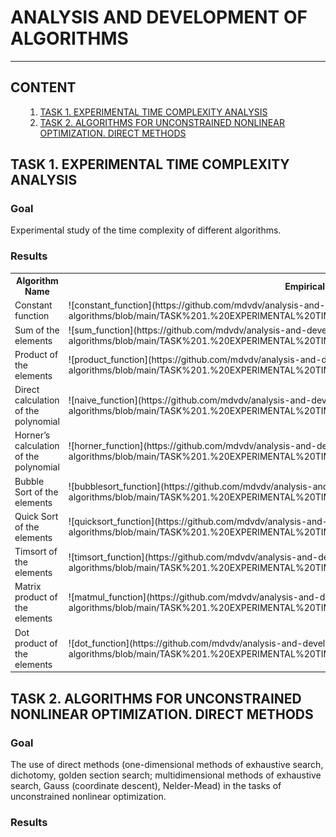 <h1>ANALYSIS AND DEVELOPMENT OF ALGORITHMS</h1>
<hr></hr>

<a name='000'></a>
<h2>CONTENT</h2>

<ul>
    <ol type='1'>
    <li><a href='#001'>TASK 1. EXPERIMENTAL TIME COMPLEXITY ANALYSIS</a></li>
    <li><a href='#002'>TASK 2. ALGORITHMS FOR UNCONSTRAINED NONLINEAR OPTIMIZATION. DIRECT METHODS</a></li>
    </ol>
</ul>

<a name='001'></a>
<h2>TASK 1. EXPERIMENTAL TIME COMPLEXITY ANALYSIS</h2>

<h3>Goal</h3>

Experimental study of the time complexity of different algorithms.

<h3>Results</h3>

<table>
<tr>
<th>Algorithm Name</th>
<th>Empirical Time Complexity</th>
<th>Theoretical Time Complexity</th>
</tr>
<tr>
<td>Constant function</td>
<td>![constant_function](https://github.com/mdvdv/analysis-and-development-of-algorithms/blob/main/TASK%201.%20EXPERIMENTAL%20TIME%20COMPLEXITY%20ANALYSIS/images/constant_function.png)</td>
<td>$$O(1)$$</td>
</tr>
<tr>
<td>Sum of the elements</td>
<td>![sum_function](https://github.com/mdvdv/analysis-and-development-of-algorithms/blob/main/TASK%201.%20EXPERIMENTAL%20TIME%20COMPLEXITY%20ANALYSIS/images/sum_function.png)</td>
<td>$$O(n)$$</td>
</tr>
<tr>
<td>Product of the elements</td>
<td>![product_function](https://github.com/mdvdv/analysis-and-development-of-algorithms/blob/main/TASK%201.%20EXPERIMENTAL%20TIME%20COMPLEXITY%20ANALYSIS/images/product_function.png)</td>
<td>$$O(n)$$</td>
</tr>
<tr>
<td>Direct calculation of the polynomial</td>
<td>![naive_function](https://github.com/mdvdv/analysis-and-development-of-algorithms/blob/main/TASK%201.%20EXPERIMENTAL%20TIME%20COMPLEXITY%20ANALYSIS/images/naive_function.png)</td>
<td>$$O(n\times\log{\left(n\right)})$$</td>
</tr>
<tr>
<td>Horner’s calculation of the polynomial</td>
<td>![horner_function](https://github.com/mdvdv/analysis-and-development-of-algorithms/blob/main/TASK%201.%20EXPERIMENTAL%20TIME%20COMPLEXITY%20ANALYSIS/images/horner_function.png)</td>
<td>$$O(n\times\log{\left(n\right)})$$</td>
</tr>
<tr>
<td>Bubble Sort of the elements</td>
<td>![bubblesort_function](https://github.com/mdvdv/analysis-and-development-of-algorithms/blob/main/TASK%201.%20EXPERIMENTAL%20TIME%20COMPLEXITY%20ANALYSIS/images/bubblesort_function.png)</td>
<td>$$O(n^2)$$</td>
</tr>
<tr>
<td>Quick Sort of the elements</td>
<td>![quicksort_function](https://github.com/mdvdv/analysis-and-development-of-algorithms/blob/main/TASK%201.%20EXPERIMENTAL%20TIME%20COMPLEXITY%20ANALYSIS/images/quicksort_function.png)</td>
<td>$$O(n\times\log{\left(n\right)})$$</td>
</tr>
<tr>
<td>Timsort of the elements</td>
<td>![timsort_function](https://github.com/mdvdv/analysis-and-development-of-algorithms/blob/main/TASK%201.%20EXPERIMENTAL%20TIME%20COMPLEXITY%20ANALYSIS/images/timsort_function.png)</td>
<td>$$O(n\times\log{\left(n\right)})$$</td>
</tr>
<tr>
<td>Matrix product of the elements</td>
<td>![matmul_function](https://github.com/mdvdv/analysis-and-development-of-algorithms/blob/main/TASK%201.%20EXPERIMENTAL%20TIME%20COMPLEXITY%20ANALYSIS/images/matmul_function.png)</td>
<td>$$O(n^3)$$</td>
</tr>
<tr>
<td>Dot product of the elements</td>
<td>![dot_function](https://github.com/mdvdv/analysis-and-development-of-algorithms/blob/main/TASK%201.%20EXPERIMENTAL%20TIME%20COMPLEXITY%20ANALYSIS/images/dot_function.png)</td>
<td>$$O(n^3)$$</td>
</tr>
</table>

<a name='002'></a>
<h2>TASK 2. ALGORITHMS FOR UNCONSTRAINED NONLINEAR OPTIMIZATION. DIRECT METHODS</h2>

<h3>Goal</h3>

The use of direct methods (one-dimensional methods of exhaustive search, dichotomy, golden section search; multidimensional methods of exhaustive search, Gauss (coordinate descent), Nelder-Mead) in the tasks of unconstrained nonlinear optimization.

<h3>Results</h3>